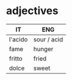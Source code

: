 # adjectives

| IT | ENG |
| --- | --- |
| l'acido | sour / acid |
| fame | hunger |
| fritto | fried |
| dolce | sweet |
